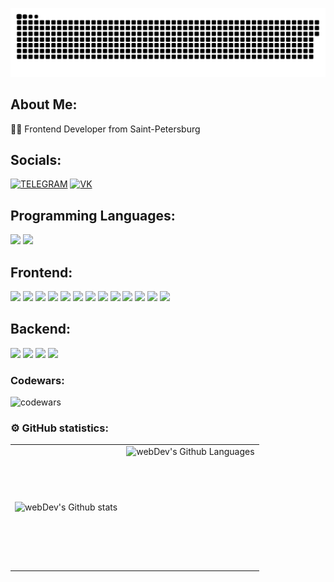 <div align="center">
    <p align="center">
      <img width="600" src="github-snake.svg" alt="snake"/>
   </p>
</div>

## About Me:
👨‍💻 Frontend Developer from Saint-Petersburg<br/>

## Socials: 
[![TELEGRAM](https://img.shields.io/badge/TELEGRAM-29293e?style=for-the-badge&logo=telegram)](https://t.me/MosenkovKonstantin)
[![VK](https://img.shields.io/badge/vkontakte-29293e?style=for-the-badge&logo=vk&logoColor=0077FF)](https://vk.com/id344077639)

## Programming Languages:
<p dir="auto">
  <img src="https://camo.githubusercontent.com/70c409576d0022c18a69a7016b03b6148bf40a4fae10bc055cef500efb3d83bd/68747470733a2f2f696d672e736869656c64732e696f2f62616467652f4a6176615363726970742d3238326333343f6c6f676f3d6a617661736372697074" height="25" data-canonical-src="https://img.shields.io/badge/JavaScript-282c34?logo=javascript" style="max-width: 100%;">
  <img src="https://camo.githubusercontent.com/345fe0d87e3fdccd7ada286d9fc424456679248e365a07035df0e1a3b37da1cf/68747470733a2f2f696d672e736869656c64732e696f2f62616467652f547970655363726970742d3238326333343f6c6f676f3d74797065736372697074266c6f676f436f6c6f723d333637666366" height="25" data-canonical-src="https://img.shields.io/badge/TypeScript-282c34?logo=typescript&amp;logoColor=367fcf" style="max-width: 100%;">
</p>

## Frontend:
<p dir="auto">
  <img src="https://img.shields.io/badge/Svelte-FF3E00?logo=svelte&logoColor=white" height="25" style="max-width: 100%;">
  <img src="https://img.shields.io/badge/SvelteKit-FF3E00?logo=svelte&logoColor=white" height="25" style="max-width: 100%;">
  <img src="https://img.shields.io/badge/Vite-646CFF?logo=vite&logoColor=white" height="25" style="max-width: 100%;">
  <img src="https://camo.githubusercontent.com/411b2306624e76f2f83580d9c5d3bc5560af2617d29a94546bacbf50c1fee2b1/68747470733a2f2f696d672e736869656c64732e696f2f62616467652f52656163742d3238326333343f6c6f676f3d7265616374" height="25" data-canonical-src="https://img.shields.io/badge/React-282c34?logo=react" style="max-width: 100%;"> 
<img src="https://camo.githubusercontent.com/b8d449831d189fdf6c1d720d00778d5ffdd1589cad8cc8a2cacdef966c0a6b04/68747470733a2f2f696d672e736869656c64732e696f2f62616467652f5265647578253230546f6f6c6b69742d3238326333343f6c6f676f3d7265647578266c6f676f436f6c6f723d373634616263" height="25" data-canonical-src="https://img.shields.io/badge/Redux%20Toolkit-282c34?logo=redux&amp;logoColor=764abc" style="max-width: 100%;">
    <img src="https://camo.githubusercontent.com/27726e21564f4d17cf9ef176c6c7dc3f254d6f117acd9f589a8fcfec2d0d419e/68747470733a2f2f696d672e736869656c64732e696f2f62616467652f5265616374253230486f6f6b253230466f726d2d3238326333343f6c6f676f3d7265616374266c6f676f436f6c6f723d656335393930" height="25" data-canonical-src="https://img.shields.io/badge/React%20Hook%20Form-282c34?logo=react&amp;logoColor=ec5990" style="max-width: 100%;">
    <img src="https://camo.githubusercontent.com/433908165f56f13fc456f53f66db580e6b735718ac1957d917267e565d8a1f42/68747470733a2f2f696d672e736869656c64732e696f2f62616467652f5265616374253230526f757465722d3238326333343f6c6f676f3d72656163742d726f75746572266c6f676f436f6c6f723d636134323435" height="25" data-canonical-src="https://img.shields.io/badge/React%20Router-282c34?logo=react-router&amp;logoColor=ca4245" style="max-width: 100%;">
    <img src="https://camo.githubusercontent.com/e1b545f72f9474bd10758ce31c8d17c0ed807427daed5fd7716c00ac07aeaf66/68747470733a2f2f696d672e736869656c64732e696f2f62616467652f4178696f732d3238326333343f6c6f676f3d6178696f73266c6f676f436f6c6f723d356132396534" height="25" data-canonical-src="https://img.shields.io/badge/Axios-282c34?logo=axios&amp;logoColor=5a29e4" style="max-width: 100%;">
    <img src="https://camo.githubusercontent.com/19ba3b2f025f143294acd625830a260681df433f236ac4dfee9f6e2cecdfd441/68747470733a2f2f696d672e736869656c64732e696f2f62616467652f5765627061636b2d3238326333343f6c6f676f3d7765627061636b" height="25" data-canonical-src="https://img.shields.io/badge/Webpack-282c34?logo=webpack" style="max-width: 100%;">
    <img src="https://camo.githubusercontent.com/a733a304f3bd3d7ff076e5d4bb08b443558b7a7d87aa67604efef2a33bbf2933/68747470733a2f2f696d672e736869656c64732e696f2f62616467652f4a6573742d3238326333343f6c6f676f3d6a657374266c6f676f436f6c6f723d633231333235" height="25" data-canonical-src="https://img.shields.io/badge/Jest-282c34?logo=jest&amp;logoColor=c21325" style="max-width: 100%;">
    <img src="https://camo.githubusercontent.com/d6871fc1a601a1e0392bbe8d1aa17b390cf13a4ba29245fb54e7ddc291be3031/68747470733a2f2f696d672e736869656c64732e696f2f62616467652f5461696c77696e644353532d3238326333343f6c6f676f3d7461696c77696e64637373" height="25" data-canonical-src="https://img.shields.io/badge/TailwindCSS-282c34?logo=tailwindcss" style="max-width: 100%;">
    <img src="https://camo.githubusercontent.com/4d43d66cfdce9d8c1f85dbf4a8b3c2de8da676e43271cac018d56e77ca92a4b1/68747470733a2f2f696d672e736869656c64732e696f2f62616467652f416e7444657369676e2d3238326333343f6c6f676f3d616e7464657369676e266c6f676f436f6c6f723d303137306665" height="25" data-canonical-src="https://img.shields.io/badge/AntDesign-282c34?logo=antdesign&amp;logoColor=0170fe" style="max-width: 100%;">
    <img src="https://camo.githubusercontent.com/72f483c313e08e1c9e387871a82a73d5b3a951da9f6686a1306e510c2375ecb8/68747470733a2f2f696d672e736869656c64732e696f2f62616467652f4d6174657269616c25323055492d3238326333343f6c6f676f3d6d7569266c6f676f436f6c6f723d303037666666" height="25" data-canonical-src="https://img.shields.io/badge/Material%20UI-282c34?logo=mui&amp;logoColor=007fff" style="max-width: 100%;">
</p>

## Backend:
<p dir="auto">
    <img src="https://camo.githubusercontent.com/fb7517ec8f1eca4a0c06bb7b3e5b3438fc49bf68ed1606e08c7931320c872dd9/68747470733a2f2f696d672e736869656c64732e696f2f62616467652f4e6f64654a532d3238326333343f6c6f676f3d6e6f64652e6a73" height="25" data-canonical-src="https://img.shields.io/badge/NodeJS-282c34?logo=node.js" style="max-width: 100%;">
    <img src="https://camo.githubusercontent.com/e0ff3b354c83751485bf1938b02537e37a04bd5388e7d9718186aac9c4921e60/68747470733a2f2f696d672e736869656c64732e696f2f62616467652f457870726573732d3238326333343f6c6f676f3d65787072657373" height="25" data-canonical-src="https://img.shields.io/badge/Express-282c34?logo=express" style="max-width: 100%;">
    <img src="https://camo.githubusercontent.com/3f8e7175a220bca7e47653603567b179cf1a521777e3d6e1172a137e6f1e2359/68747470733a2f2f696d672e736869656c64732e696f2f62616467652f506f737467726553514c2d3238326333343f6c6f676f3d706f737467726573716c" height="25" data-canonical-src="https://img.shields.io/badge/PostgreSQL-282c34?logo=postgresql" style="max-width: 100%;">
    <img src="https://camo.githubusercontent.com/88b1013c45e69fef91db8090cf90aa27dbe28bd2f85f695c1b55b26785ff85cc/68747470733a2f2f696d672e736869656c64732e696f2f62616467652f53657175656c697a652d3238326333343f6c6f676f3d73657175656c697a65" height="25" data-canonical-src="https://img.shields.io/badge/Sequelize-282c34?logo=sequelize" style="max-width: 100%;">
</p>

### Codewars:

![codewars](https://www.codewars.com/users/Konstantin%20Mosenkov/badges/large)

### ⚙️ GitHub statistics:

<table>
  <tr>
    <td>
      <img align="left" src="http://github-readme-streak-stats.herokuapp.com?user=Konstantin-Mosenkov&theme=dark&background=000000" alt="webDev's Github stats" /> 
    </td>
    <td>
      <img height="195px" align="right" alt="webDev's Github Languages" src="https://github-readme-stats-sigma-five.vercel.app/api/top-langs/?username=Konstantin-Mosenkov&layout=compact&theme=vision-friendly-dark" /> 
    </td>
  </tr>
</table>
